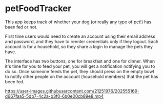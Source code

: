# petFoodTracker
This app keeps track of whether your dog (or really any type of pet!) has been fed or not.

First time users would need to create an account using their email address and password, and they have to reenter credentials only if they logout. Each account is for a household, so they share a login to manage the pets they have.

The interface has two buttons, one for breakfast and one for dinner. When it's time for you to feed your pet, you will get a notification notifying you to do so. Once someone feeds the pet, they should press on the empty bowl to notify other people on the account (household members) that the pet has been fed.

https://user-images.githubusercontent.com/21251976/202555169-d667faa5-5db7-4c2a-b3f0-6b0e00cb89e8.mp4

